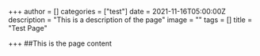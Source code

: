 +++
author = []
categories = ["test"]
date = 2021-11-16T05:00:00Z
description = "This is a description of the page"
image = ""
tags = []
title = "Test Page"

+++
\##This is the page content